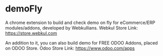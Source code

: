 # demoFly
A chrome extension to build and check demo on fly for eCommerce/ERP modules/addons, developed by Webkullians. 
Webkul Store Link: https://store.webkul.com

An addition to it, you can also build demo for FREE ODOO Addons, placed on ODOO Store. 
Odoo Store Link: https://www.odoo.com/apps
